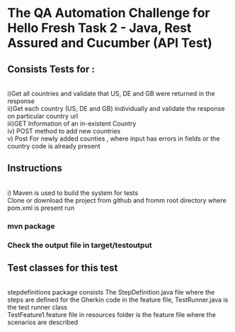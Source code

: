 # The QA Automation Challenge for Hello Fresh Task 2 - Java, Rest Assured and Cucumber (API Test)

## Consists Tests for :
<br>i)Get all countries and validate that US, DE and GB were returned in the response
<br>ii)Get each country (US, DE and GB) individually and validate the response on particular country url
<br>iii)GET Information of an in-existent Country
<br>iv) POST method to add new countries
<br> v) Post For newly added counties , where input has errors in fields or the country code is already present

## Instructions
<br> i) Maven is used to build the system for tests
<br> Clone or download the project from github and fromm root directory where pom.xml is present run

### mvn package

### Check the output file in target/testoutput

## Test classes for this test
<br> stepdefinitions package consists The StepDefinition.java file where the steps are defined for the Gherkin code in the feature file, TestRunner.java is the test runner class
<br> TestFeature1.feature file in resources folder is the feature file where the scenarios are described